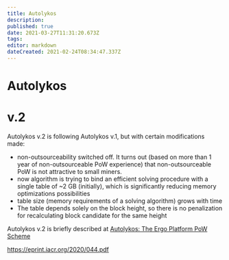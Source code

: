 ```yaml
---
title: Autolykos
description: 
published: true
date: 2021-03-27T11:31:20.673Z
tags: 
editor: markdown
dateCreated: 2021-02-24T08:34:47.337Z
---
```


# Autolykos


# v.2

Autolykos v.2 is following Autolykos v.1, but with certain modifications made:

-  non-outsourceability switched off. It turns out (based on more than 1 year of non-outsourceable PoW experience) that non-outsourceable PoW is not attractive to small miners.
-  now algorithm is trying to bind an efficient solving procedure with a single table of ~2 GB (initially), which is significantly reducing memory optimizations possibilities
- table size (memory requirements of a solving algorithm) grows with time
- The table depends solely on the block height, so there is no penalization for recalculating block candidate for the same height

Autolykos v.2 is briefly described at [Autolykos:  The Ergo Platform PoW Scheme](https://www.docdroid.net/mcoitvK/ergopow-pdf)

https://eprint.iacr.org/2020/044.pdf